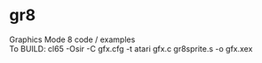 # gr8
Graphics Mode 8 code / examples
<br>
To BUILD: cl65 -Osir -C gfx.cfg -t atari gfx.c gr8sprite.s -o gfx.xex
